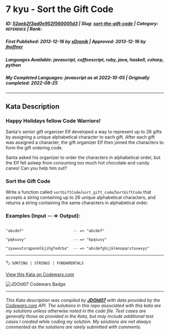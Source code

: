 # 7 kyu - Sort the Gift Code

##### **ID**: [52aeb2f3ad0e952f560005d3](https://www.codewars.com/kata/52aeb2f3ad0e952f560005d3) | **Slug**: [sort-the-gift-code](https://www.codewars.com/kata/52aeb2f3ad0e952f560005d3) | **Category**: `REFERENCE` | **Rank**: <span style="color:white">7 kyu</span>

##### **First Published**: 2013-12-16 ***by*** [xDranik](https://www.codewars.com/users/xDranik) | **Approved**: 2013-12-16 ***by*** [jhoffner](https://www.codewars.com/users/jhoffner)

##### **Languages Available**: javascript, coffeescript, ruby, java, haskell, csharp, python

##### **My Completed Languages**: javascript ***as at*** 2022-10-05 | **Originally completed**: 2022-08-25

---

## Kata Description


### Happy Holidays fellow Code Warriors!

Santa's senior gift organizer Elf developed a way to represent up to 26 gifts by assigning a unique alphabetical character to each gift. After each gift was assigned a character, the gift organizer Elf then joined the characters to form the gift ordering code. 



Santa asked his organizer to order the characters in alphabetical order, but the Elf fell asleep from consuming too much hot chocolate and candy canes! Can you help him out?



### Sort the Gift Code

Write a function called `sortGiftCode`/`sort_gift_code`/`SortGiftCode` that accepts a string containing up to 26 unique alphabetical characters, and returns a string containing the same characters in alphabetical order.



### Examples (Input -- => Output):



```

"abcdef"                      -- => "abcdef"

"pqksuvy"                     -- => "kpqsuvy"

"zyxwvutsrqponmlkjihgfedcba"  -- => "abcdefghijklmnopqrstuvwxyz"

```



---


🏷 `SORTING | STRINGS | FUNDAMENTALS`


[View this Kata on Codewars.com](https://www.codewars.com/kata/52aeb2f3ad0e952f560005d3)

![](https://www.codewars.com/users/jdold07/badges/large "JDOld07 Codewars Badge")

---

###### *This Kata description was compiled by [**JDOld07**](https://tpstech.dev) with data provided by the [Codewars.com](https://www.codewars.com) API.  The solutions in this repo associated with this kata are my solutions unless otherwise noted in the code file.  Test cases are generally those as provided in the Kata, but may include additional test cases I created while coding my solution.  My solutions are not always commented as the solutions are rarely submitted with comments.*
